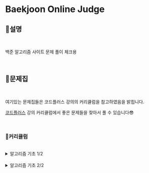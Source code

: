 # Baekjoon Online Judge

## **🤗설명**

<br/>

백준 알고리즘 사이트 문제 풀이 체크용

<br/>

## **📔문제집**

<br/>

여기있는 문제집들은 코드플러스 강의의 커리큘럼을 참고하였음을 밝힙니다.

[코드플러스](https://code.plus/courses/1) 강의 커리큘럼에서 좋은 문제들을 찾아서 풀 수 있습니다😎

<br/>

### **🧭커리큘럼**

<br/>

<details>

  <summary>알고리즘 기초 1/2</summary>

<br/>

**자료구조 1**
- [x] [스택](./problem/10828_스택.md) [2021.07.19]
- [x] [단어 뒤집기](./problem/9093_단어뒤집기.md) [2021.07.19]
- [x] [괄호](./problem/9012_괄호.md) [2021.07.20]
- [x] [스택 수열](./problem/1874_스택수열.md) [2021.07.20]
- [x] [에디터](./problem/1406_에디터.md) [2021.07.20]
- [x] [큐](./problem/10845_큐.md) [2021.07.20]
- [x] [조세퍼스 문제](./problem/1158_요세푸스문제.md) [2021.07.20]
- [x] [덱](./problem/10866_덱.md) [2021.07.20]

<br/>

**자료구조 1 (연습)**
- [x] [단어 뒤집기 2](./problem/17413_단어뒤집기2.md) [2021.07.22]
- [x] [쇠막대기](./problem/10799_쇠막대기.md)[2021.07.23]
- [x] [오큰수](./problem/17298_오큰수.md)[2021.07.23]
- [x] [오등큰수](./problem/17299_오등큰수.md)[2021.07.23]

<br/>

- **자료구조 1 (참고)**
- [x] [후위 표기식2](./problem/1935_후위표기식2.md) [2021.07.25]
- [x] [후위 표기식](./problem/1918_후위표기식.md) [2021.07.25]
- [x] [알파벳 개수](./problem/10808_알파벳개수.md) [2021.07.24]
- [x] [알파벳 찾기](./problem/10809_알파벳찾기.md) [2021.07.24]
- [x] [문자열 분석](./problem/10820_문자열분석.md) [2021.07.24]
- [x] [단어 길이 재기](./problem/2743_단어길이재기.md) [2021.07.24]
- [x] [ROT13](./problem/11655_ROT13.md) [2021.07.24]
- [x] [네 수](./problem/10824_네수.md) [2021.07.24]
- [x] [접미사 배열](./problem/11656_접미사배열.md) [2021.07.24]

<br/>

**300 - 수학 1**
- [x] [나머지](./problem/10430_나머지.md)[2021.07.25]
- [x] [최대공약수와 최소공배수](./problem/2609_최대공약수와최소공배수.md)[2021.07.25]
- [x] [최소공배수](./problem/1934_최소공배수.md)[2021.07.25]
- [x] [소수 찾기](./problem/1978_소수찾기.md)[2021.07.25]
- [x] [소수 구하기](./problem/1929_소수구하기.md)[2021.07.25]
- [x] [골드바흐의 추측](./problem/6588_골드바흐의추측.md)[2021.07.26]
  - [x] [에라토스테네스의 체](./problem/2960_에라토스테네스의체.md)[2021.07.26]
- [x] [팩토리얼](./problem/10872_팩토리얼.md)[2021.07.25]
- [x] [팩토리얼 0의 개수](./problem/1676_팩토리얼0의개수.md)[2021.07.25]
- [x] [조합 0의 개수](./problem/2004_조합0의개수.md) [2021.07.26]

<br/>

**수학 1 (연습)**
- [x] [GCD 합](./problem/9613_GCD합.md) [2021.07.26]
- [x] [숨바꼭질 6](./problem/17087_숨바꼭질6.md) [2021.07.27]
- [x] [2진수 8진수](./problem/1373_2진수8진수.md) [2021.07.26]
- [x] [8진수 2진수](./problem/1212_8진수2진수.md) [2021.07.26]
- [x] [-2진수](./problem/2089_-2진수.md) [2021.07.27]
- [x] [골드바흐 파티션](./problem/17103_골드바흐파티션.md) [2021.07.27]

<br/>

**수학 1 (참고)**
- [x] [진법 변환 2](./problem/11005_진법변환2.md) [2021.07.28]
- [x] [진법 변환](./problem/2745_진법변환.md) [2021.07.28]
- [x] [Base Conversion](./problem/11576_BaseConversion.md) [2021.07.28]
- [x] [소인수분해](./problem/11653_소인수분해.md) [2021.07.28]

<br/>


**다이나믹 프로그래밍 1**
- [x] [1로 만들기](./problem/1463_1로만들기.md) [2021.07.29]
- [x] [2×n 타일링](./problem/11726_2×n타일링.md) [2021.07.29]
- [x] [2×n 타일링 2](./problem/11727_2×n타일링2.md) [2021.07.29]
- [x] [1, 2, 3 더하기](./problem/9095_1,2,3더하기.md) [2021.07.29]
- [x] [카드 구매하기](./problem/11052_카드구매하기.md) [2021.07.30]
- [x] [카드 구매하기 2](./problem/16194_카드구매하기2.md) [2021.07.30]
- [x] [1, 2, 3 더하기 5](./problem/15990_1,2,3더하기5.md) [2021.07.31]
- [x] [쉬운 계단 수](./problem/10844_쉬운계단수.md) [2021.07.31]
- [x] [이친수](./problem/2193_이친수.md) [2021.07.31]
- [x] [가장 긴 증가하는 부분 수열](./problem/11053_가장긴증가하는부분수열.md) [2021.08.01]
  - [x] [가장 긴 증가하는 부분 수열2](./problem/12015_가장긴증가하는부분수열2.md) [2021.08.02]
  - [x] [가장 긴 증가하는 부분 수열 5](./problem/14003_가장긴증가하는부분수열5.md) [2021.08.02]
- [x] [연속합](./problem/1912_연속합.md) [2021.08.03]
- [x] [제곱수의 합](./problem/1699_제곱수의합.md) [2021.08.03]
- [x] [합분해](./problem/2225_합분해.md) [2021.08.04]

<br/>

**다이나믹 프로그래밍 1 (연습)**
- [x] [1, 2, 3 더하기 3](./problem/15988_1,2,3더하기3.md) [2021.08.04]
- [x] [RGB거리](./problem/1149_RGB거리.md) [2021.08.04]
- [x] [동물원](./problem/1309_동물원.md) [2021.08.05]
- [x] [오르막 수](./problem/11057_오르막수.md) [2021.08.06]
- [x] [스티커](./problem/9465_스티커.md) [2021.08.06]
- [x] [포도주 시식](./problem/2156_포도주시식.md) [2021.08.06]
- [x] [정수 삼각형](./problem/1932_정수삼각형.md) [2021.08.06]
- [ ] 가장 큰 증가 부분 수열
- [ ] 가장 긴 감소하는 부분 수열
- [ ] 가장 긴 바이토닉 부분 수열
- [ ] 연속합 2
- [ ] 타일 채우기
- [ ] 402 - 다이나믹 프로그래밍 1 (도전)
- [ ] 동물원
- [ ] RGB거리 2
- [ ] 합분해

</details>

<br/>

<details>

<summary>알고리즘 기초 2/2</summary>

**브루트 포스**
- [ ] 일곱 난쟁이
- [ ] 사탕 게임
- [ ] 날짜 계산
- [ ] 리모컨
- [ ] 테트로미노
- [ ] 카잉 달력
- [ ] 수 이어 쓰기 1
- [ ] 1, 2, 3 더하기
- [ ] 510 - 브루트 포스 (N과 M)
- [ ] N과 M (1)
- [ ] N과 M (2)
- [ ] N과 M (3)
- [ ] N과 M (4)
- [ ] N과 M (5)
- [ ] N과 M (6)
- [ ] N과 M (7)
- [ ] N과 M (8)
- [ ] N과 M (9)
- [ ] N과 M (10)
- [ ] N과 M (11)
- [ ] N과 M (12)

<br/>

**브루트 포스 - 순열**
- [ ] 다음 순열
- [ ] 이전 순열
- [ ] 모든 순열
- [ ] 차이를 최대로
- [ ] 외판원 순회 2
- [ ] 로또
- [ ] 530 - 브루트 포스 - 재귀
- [ ] 1, 2, 3 더하기
- [ ] 암호 만들기
- [ ] 퇴사
- [ ] 스타트와 링크
- [ ] 링크와 스타트
- [ ] 부등호
- [ ] 맞춰봐

<br/>

**브루트 포스 - 비트마스크**
- [ ] 집합
- [ ] 부분수열의 합
- [ ] 스타트와 링크
- [ ] 종이 조각

<br/>

**그래프 1**
- [ ] ABCDE
- [ ] DFS와 BFS
- [ ] 연결 요소의 개수
- [ ] 이분 그래프
- [ ] 단지번호붙이기
- [ ] 섬의 개수
- [ ] 미로 탐색
- [ ] 토마토
- [ ] 나이트의 이동

<br/>

**그래프 1 (연습)**
- [ ] Two Dots
- [ ] 서울 지하철 2호선

<br/>

**그래프 1 (도전)**
- [ ] BFS 스페셜 저지
- [ ] DFS 스페셜 저지
- [ ] 다리 만들기

<br/>

**BFS**
- [ ] 숨바꼭질
- [ ] 숨바꼭질 4
- [ ] 이모티콘
- [ ] 숨바꼭질 3
- [ ] 알고스팟

<br/>

**트리 1**
- [ ] 트리 순회
- [ ] 트리의 높이와 너비
- [ ] 트리의 부모 찾기
- [ ] 트리의 지름
- [ ] 트리의 지름

<br/>

</details>